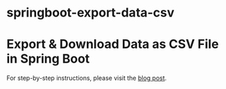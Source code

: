 # springboot-export-data-csv
# Export & Download Data as CSV File in Spring Boot

For step-by-step instructions, please visit the [blog post](
https://attacomsian.com/blog/export-download-data-csv-file-spring-boot).
